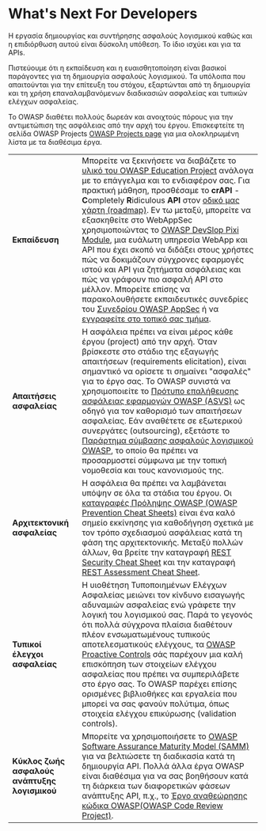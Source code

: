What's Next For Developers
==========================

Η εργασία δημιουργίας και συντήρησης ασφαλούς λογισμικού καθώς και η επιδιόρθωση αυτού είναι δύσκολη υπόθεση. 
Το ίδιο ισχύει και για τα APIs.

Πιστεύουμε ότι η εκπαίδευση και η ευαισθητοποίηση είναι βασικοί παράγοντες για τη δημιουργία ασφαλούς λογισμικού. 
Τα υπόλοιπα που απαιτούνται για την επίτευξη του στόχου, εξαρτώνται από τη δημιουργία και τη χρήση επαναλαμβανόμενων
διαδικασιών ασφαλείας και τυπικών ελέγχων ασφαλείας.

Το OWASP διαθέτει πολλούς δωρεάν και ανοιχτούς πόρους για την αντιμετώπιση της ασφάλειας από την αρχή του έργου. 
Επισκεφτείτε τη σελίδα OWASP Projects [OWASP Projects page][1] για μια ολοκληρωμένη λίστα με τα διαθέσιμα έργα.

| | |
|-|-|
| **Εκπαίδευση** | Μπορείτε να ξεκινήσετε να διαβάζετε το [υλικό του OWASP Education Project][2] ανάλογα με το επάγγελμα και το ενδιαφέρον σας. Για πρακτική μάθηση, προσθέσαμε το **crAPI** - **C**ompletely **R**idiculous **API** στον [οδικό μας χάρτη (roadmap)][3]. Εν τω μεταξύ, μπορείτε να εξασκηθείτε στο WebAppSec χρησιμοποιώντας το [OWASP DevSlop Pixi Module][4], μια ευάλωτη υπηρεσία WebApp και API που έχει σκοπό να διδάξει στους χρήστες πώς να δοκιμάζουν σύγχρονες εφαρμογές ιστού και API για ζητήματα ασφάλειας και πώς να γράφουν πιο ασφαλή API στο μέλλον. Μπορείτε επίσης να παρακολουθήσετε εκπαιδευτικές συνεδρίες του [Συνεδρίου OWASP AppSec][5] ή να [εγγραφείτε στο τοπικό σας τμήμα][6].
| **Απαιτήσεις ασφαλείας** | Η ασφάλεια πρέπει να είναι μέρος κάθε έργου (project) από την αρχή. Όταν βρίσκεστε στο στάδιο της εξαγωγής απαιτήσεων (requirements elicitation), είναι σημαντικό να ορίσετε τι σημαίνει "ασφαλές" για το έργο σας. Το OWASP συνιστά να χρησιμοποιείτε το [Πρότυπο επαλήθευσης ασφάλειας εφαρμογών OWASP (ASVS)][7] ως οδηγό για τον καθορισμό των απαιτήσεων ασφαλείας. Εάν αναθέτετε σε εξωτερικού συνεργάτες (outsourcing), εξετάστε το [Παράρτημα σύμβασης ασφαλούς λογισμικού OWASP][8], το οποίο θα πρέπει να προσαρμοστεί σύμφωνα με την τοπική νομοθεσία και τους κανονισμούς της.|
| **Αρχιτεκτονική ασφαλείας** | Η ασφάλεια θα πρέπει να λαμβάνεται υπόψην σε όλα τα στάδια του έργου. Οι [καταγραφές Πρόληψης OWASP (OWASP Prevention Cheat Sheets)][9] είναι ένα καλό σημείο εκκίνησης για καθοδήγηση σχετικά με τον τρόπο σχεδιασμού ασφάλειας κατά τη φάση της αρχιτεκτονικής. Μεταξύ πολλών άλλων, θα βρείτε την καταγραφή [REST Security Cheat Sheet][10] και την καταγραφή [REST Assessment Cheat Sheet][11].|
| **Τυπικοί έλεγχοι ασφαλείας** | Η υιοθέτηση Τυποποιημένων Ελέγχων Ασφαλείας μειώνει τον κίνδυνο εισαγωγής αδυναμιών ασφαλείας ενώ γράφετε την λογική του λογισμικού σας. Παρά το γεγονός ότι πολλά σύγχρονα πλαίσια διαθέτουν πλέον ενσωματωμένους τυπικούς αποτελεσματικούς ελέγχους, τα [OWASP Proactive Controls][12] σάς παρέχουν μια καλή επισκόπηση των στοιχείων ελέγχου ασφαλείας που πρέπει να συμπεριλάβετε στο έργο σας. Το OWASP παρέχει επίσης ορισμένες βιβλιοθήκες και εργαλεία που μπορεί να σας φανούν πολύτιμα, όπως στοιχεία ελέγχου επικύρωσης (validation controls).|
| **Κύκλος ζωής ασφαλούς ανάπτυξης λογισμικού** | Μπορείτε να χρησιμοποιήσετε το [OWASP Software Assurance Maturity Model (SAMM)][13] για να βελτιώσετε τη διαδικασία κατά τη δημιουργία API. Πολλά άλλα έργα OWASP είναι διαθέσιμα για να σας βοηθήσουν κατά τη διάρκεια των διαφορετικών φάσεων ανάπτυξης API, π.χ., το [Έργο αναθεώρησης κώδικα OWASP(OWASP Code Review Project)][14]. |

[1]: https://www.owasp.org/index.php/Category:OWASP_Project
[2]: https://www.owasp.org/index.php/OWASP_Education_Material_Categorized
[3]: https://www.owasp.org/index.php/OWASP_API_Security_Project#tab=Road_Map
[4]: https://devslop.co/Home/Pixi
[5]: https://www.owasp.org/index.php/Category:OWASP_AppSec_Conference
[6]: https://www.owasp.org/index.php/OWASP_Chapter
[7]: https://www.owasp.org/index.php/Category:OWASP_Application_Security_Verification_Standard_Project
[8]: https://www.owasp.org/index.php/OWASP_Secure_Software_Contract_Annex
[9]: https://www.owasp.org/index.php/OWASP_Cheat_Sheet_Series
[10]: https://github.com/OWASP/CheatSheetSeries/blob/master/cheatsheets/REST_Security_Cheat_Sheet.md
[11]: https://github.com/OWASP/CheatSheetSeries/blob/master/cheatsheets/REST_Assessment_Cheat_Sheet.md
[12]: https://www.owasp.org/index.php/OWASP_Proactive_Controls#tab=OWASP_Proactive_Controls_2018
[13]: https://www.owasp.org/index.php/OWASP_SAMM_Project
[14]: https://www.owasp.org/index.php/Category:OWASP_Code_Review_Project
